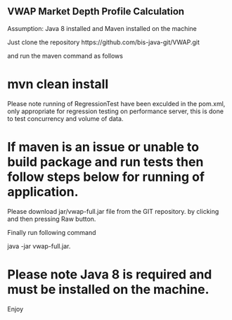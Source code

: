 VWAP Market Depth Profile Calculation
-------------------------------------
<p>
Assumption:
Java 8 installed and 
Maven installed on the machine
 </p>
<p>
Just clone the repository  https://github.com/bis-java-git/VWAP.git

and run the maven command as follows
</p>
<h1>mvn clean install</h1>

<p>
Please note running of RegressionTest have been exculded in the pom.xml, 
only appropriate for regression testing on performance server,
this is done to test concurrency and volume of data.
</p>

<p>
<h1>
If maven is an issue or unable to build package and run tests then follow steps below for running of application.
</h1>
</p>
<p>Please download jar/vwap-full.jar file from the GIT repository.
by clicking and then pressing Raw button.</p>
<p>Finally run following command</p>
<p>java -jar vwap-full.jar.</p1>

<p>
<h1>Please note Java 8 is required and must be installed on the machine.</h1>
</p>
Enjoy